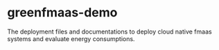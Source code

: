 # greenfmaas-demo
The deployment files and documentations to deploy cloud native fmaas systems and evaluate energy consumptions.
